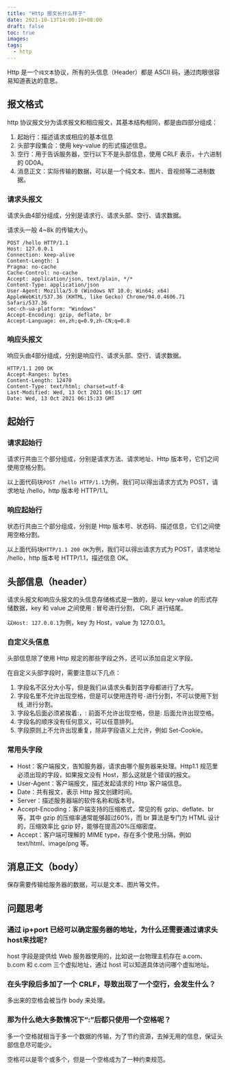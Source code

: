 ```yaml
---
title: "Http 报文长什么样子"
date: 2021-10-13T14:00:19+08:00
draft: false
toc: true
images:
tags: 
  - http
---
```


Http 是一个`纯文本`协议，所有的头信息（Header）都是 ASCII 码，通过肉眼很容易知道表达的意思。


## 报文格式

http 协议报文分为请求报文和相应报文，其基本结构相同，都是由四部分组成：
1. 起始行：描述请求或相应的基本信息
2. 头部字段集合：使用 key-value 的形式描述信息。
3. 空行：用于告诉服务器，空行以下不是头部信息，使用 CRLF 表示，十六进制的 0D0A。
4. 消息正文：实际传输的数据，可以是一个纯文本、图片、音视频等二进制数据。

### 请求头报文
请求头由4部分组成，分别是请求行、请求头部、空行、请求数据。

请求头一般 4~8k 的传输大小。

```
POST /hello HTTP/1.1
Host: 127.0.0.1
Connection: keep-alive
Content-Length: 1
Pragma: no-cache
Cache-Control: no-cache
Accept: application/json, text/plain, */*
Content-Type: application/json
User-Agent: Mozilla/5.0 (Windows NT 10.0; Win64; x64) AppleWebKit/537.36 (KHTML, like Gecko) Chrome/94.0.4606.71 Safari/537.36
sec-ch-ua-platform: "Windows"
Accept-Encoding: gzip, deflate, br
Accept-Language: en,zh;q=0.9,zh-CN;q=0.8

```

### 响应头报文
响应头由4部分组成，分别是响应行、请求头部、空行、请求数据。

```
HTTP/1.1 200 OK
Accept-Ranges: bytes
Content-Length: 12470
Content-Type: text/html; charset=utf-8
Last-Modified: Wed, 13 Oct 2021 06:15:17 GMT
Date: Wed, 13 Oct 2021 06:15:33 GMT

```

## 起始行

### 请求起始行
请求行共由三个部分组成，分别是请求方法、请求地址、Http 版本号，它们之间使用空格分割。

以上面代码块`POST /hello HTTP/1.1`为例，我们可以得出请求方式为 POST，请求地址 /hello，http 版本号 HTTP/1.1。

### 响应起始行
状态行共由三个部分组成，分别是 Http 版本号、状态码、描述信息，它们之间使用空格分割。

以上面代码块`HTTP/1.1 200 OK`为例，我们可以得出请求方式为 POST，请求地址 /hello，http 版本号 HTTP/1.1，描述信息 OK。

## 头部信息（header）
请求头报文和响应头报文的头信息存储格式是一致的，是以 key-value 的形式存储数据，key 和 value 之间使用 : 冒号进行分割， CRLF 进行结尾。

以`Host: 127.0.0.1`为例，key 为 Host，value 为 127.0.0.1。

### 自定义头信息
头部信息除了使用 Http 规定的那些字段之外，还可以添加自定义字段。

在自定义头部字段时，需要注意以下几点：
1. 字段名不区分大小写，但是我们从请求头看到首字母都进行了大写。
2. 字段名里不允许出现空格，但是可以使用连符号`-`进行分割，不可以使用下划线`_`进行分割。
3. 字段名后面必须紧挨着:，: 前面不允许出现空格，但是: 后面允许出现空格。
4. 字段名的顺序没有任何意义，可以任意排列。
5. 字段原则上不允许出现重复，除非字段语义上允许，例如 Set-Cookie。

### 常用头字段
- Host：客户端报文，告知服务器，请求由哪个服务器来处理。Http1.1 规范里必须出现的字段，如果报文没有 Host，那么这就是个错误的报文。
- User-Agent：客户端报文，描述发起请求的 Http 客户端信息。
- Date：共有报文，表示 Http 报文创建时间。
- Server：描述服务器端的软件名称和版本号。
- Accept-Encoding：客户端支持的压缩格式，常见的有 gzip、deflate、br 等，其中 gzip 的压缩率通常能够超过60%，而 br 算法是专门为 HTML 设计的，压缩效率比 gzip 好，能够在提高20%压缩密度。
- Accept：客户端可理解的 MIME type，存在多个使用;分隔，例如 text/html、image/png 等。 

## 消息正文（body）
保存需要传输给服务器的数据，可以是文本、图片等文件。

## 问题思考

### 通过 ip+port 已经可以确定服务器的地址，为什么还需要通过请求头host来找呢?
host 字段是提供给 Web 服务器使用的，比如说一台物理主机存在 a.com、b.com 和 c.com 三个虚拟地址，通过 host 可以知道具体访问哪个虚拟地址。 

### 在头字段后多加了一个 CRLF，导致出现了一个空行，会发生什么？
多出来的空格会被当作 body 来处理。

### 那为什么绝大多数情况下“:”后都只使用一个空格呢？
多一个空格就相当于多一个数据的传输，为了节约资源，去掉无用的信息，保证头部信息尽可能少。

空格可以是零个或多个，但是一个空格成为了一种约束规范。